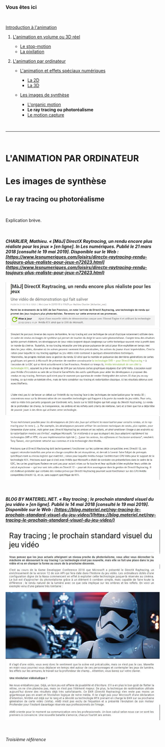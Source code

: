 <br/>

### Vous êtes ici

<br/>

[Introduction à l'animation](index.md)

1. [L'animation en volume ou 3D réel](envolume.md)

    - [Le stop-motion](stopmotion.md)
    - [La pixilation](pixilation.md)
    
2. [L'animation par ordinateur](parordinateur.md)

    - [L'animation et effets spéciaux numériques](numerique.md)
    
        * [La 2D](2d)
        * [La 3D](3d.md)
        
    - [Les images de synthèse](imagesdesynthèse.md)
    
        * [L'organic motion](organicmotion.md)
        * **Le ray tracing ou photoréalisme**
        * [Le motion capture](motioncapture.md)

<br/>

---------------------------------------------------------

<br/>

# L'ANIMATION PAR ORDINATEUR
# Les images de synthèse
## Le ray tracing ou photoréalisme

<br/>

Explication brève.

<br/>

##### CHARLIER, Mathieu. « [MàJ] DirectX Raytracing, un rendu encore plus réaliste pour les jeux » [en ligne]. In _Les numériques_. Publié le 21 mars 2018 [consulté le 19 mai 2019]. Disponible sur le Web : [https://www.lesnumeriques.com/loisirs/directx-raytracing-rendu-toujours-plus-realiste-pour-jeux-n72623.html](https://www.lesnumeriques.com/loisirs/directx-raytracing-rendu-toujours-plus-realiste-pour-jeux-n72623.html)

![Article des Numériques sur le Ray tracing](images/raytracing.JPG "Le Raytracing, encore plus de réalisme pour les jeux")
![Article des Numériques sur le Ray tracing](images/raytracingII.JPG "Le Raytracing, encore plus de réalisme pour les jeux")
![Article des Numériques sur le Ray tracing](images/raytracingIII.JPG "Le Raytracing, encore plus de réalisme pour les jeux")

<br/>

##### BLOG BY MATERIEL.NET. « Ray tracing ; le prochain standard visuel du jeu vidéo » [en ligne]. Publié le 14 mai 2018 [consulté le 19 mai 2019]. Disponible sur le Web : [https://blog.materiel.net/ray-tracing-le-prochain-standard-visuel-du-jeu-video/](https://blog.materiel.net/ray-tracing-le-prochain-standard-visuel-du-jeu-video/)

![Ray tracing ; le prochain standard visuel du jeu vidéo](images/rayI.JPG "Ray tracing ; le prochain standard visuel du jeu vidéo")![Ray tracing ; le prochain standard visuel du jeu vidéo](images/raytracingI.JPG "Ray tracing ; le prochain standard visuel du jeu vidéo") ![Ray tracing ; le prochain standard visuel du jeu vidéo](images/rayII.JPG "Ray tracing ; le prochain standard visuel du jeu vidéo")

<br/>

###### Troisième référence

<br/>
